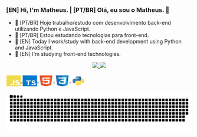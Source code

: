 ### [EN] Hi, I'm Matheus. | [PT/BR] Olá, eu sou o Matheus. 👋
- 🔭 [PT/BR] Hoje trabalho/estudo com desenvolvimento back-end utilizando Python e JavaScript.
- 🌱 [PT/BR] Estou estudando tecnologias para front-end.
- 🔭 [EN] Today I work/study with back-end development using Python and JavaScript.
- 🌱 [EN] I'm studying front-end technologies.

<div align="center">
  <a href="https://github.com/darkmathew">
  <img height="180em" src="https://github-readme-stats.vercel.app/api?username=darkmathew&show_icons=true&theme=synthwave&include_all_commits=true&count_private=true"/>
  <img height="180em" src="https://github-readme-stats.vercel.app/api/top-langs/?username=darkmathew&layout=compact&langs_count=7&theme=synthwave"/>
</div>

<div style="display: inline_block"><br>
  <img align="center" alt="Rafa-Js" height="30" width="40" src="https://raw.githubusercontent.com/devicons/devicon/master/icons/javascript/javascript-plain.svg">
  <img align="center" alt="Rafa-Ts" height="30" width="40" src="https://raw.githubusercontent.com/devicons/devicon/master/icons/typescript/typescript-plain.svg">
  <img align="center" alt="Rafa-HTML" height="30" width="40" src="https://raw.githubusercontent.com/devicons/devicon/master/icons/html5/html5-original.svg">
  <img align="center" alt="Rafa-CSS" height="30" width="40" src="https://raw.githubusercontent.com/devicons/devicon/master/icons/css3/css3-original.svg">
  <img align="center" alt="Rafa-Python" height="30" width="40" src="https://raw.githubusercontent.com/devicons/devicon/master/icons/python/python-original.svg">
</div>
  
  
![Snake animation](https://github.com/darkmathew/darkmathew/blob/output/github-contribution-grid-snake.svg)  
